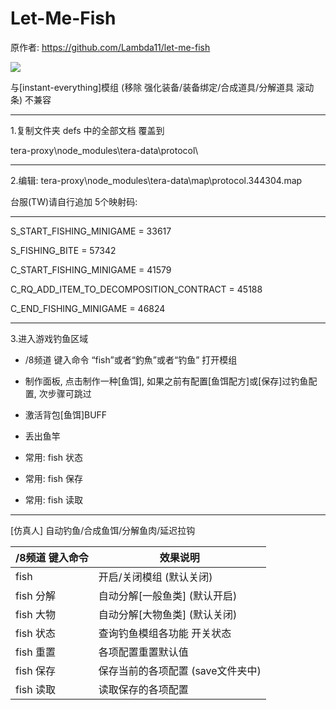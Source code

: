 # Let-Me-Fish

原作者: https://github.com/Lambda11/let-me-fish

<img src=http://u.cubeupload.com/Owyn/lemmefish.jpg>

与[instant-everything]模组 (移除 强化装备/装备绑定/合成道具/分解道具 滚动条) 不兼容

------------------------

1.复制文件夹 defs 中的全部文档 覆盖到

tera-proxy\node_modules\tera-data\protocol\

------------------------

2.编辑: tera-proxy\node_modules\tera-data\map\protocol.344304.map

台服(TW)请自行追加 5个映射码:

------------------------

S_START_FISHING_MINIGAME = 33617

S_FISHING_BITE = 57342

C_START_FISHING_MINIGAME = 41579

C_RQ_ADD_ITEM_TO_DECOMPOSITION_CONTRACT = 45188

C_END_FISHING_MINIGAME = 46824

------------------------

3.进入游戏钓鱼区域

- /8频道 键入命令 “fish”或者“釣魚”或者“钓鱼” 打开模组

- 制作面板, 点击制作一种[鱼饵], 如果之前有配置[鱼饵配方]或[保存]过钓鱼配置, 次步骤可跳过

- 激活背包[鱼饵]BUFF

- 丢出鱼竿

- 常用: fish 状态

- 常用: fish 保存

- 常用: fish 读取

------------------------

[仿真人] 自动钓鱼/合成鱼饵/分解鱼肉/延迟拉钩

/8频道 键入命令 | 效果说明
--- | ---
fish | 开启/关闭模组 (默认关闭)
fish 分解 | 自动分解[一般鱼类] (默认开启)
fish 大物 | 自动分解[大物鱼类] (默认关闭)
fish 状态 | 查询钓鱼模组各功能 开关状态
fish 重置 | 各项配置重置默认值
fish 保存 | 保存当前的各项配置 (save文件夹中)
fish 读取 | 读取保存的各项配置
